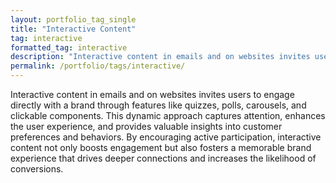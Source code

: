 ```yaml
---
layout: portfolio_tag_single
title: "Interactive Content"
tag: interactive
formatted_tag: interactive
description: "Interactive content in emails and on websites invites users to engage directly with a brand through features like quizzes, polls, carousels, and clickable components."
permalink: /portfolio/tags/interactive/
---
```


<p class="relative max-w-4 my-0 mx-auto text-xs lg:text-sm font-normal">Interactive content in emails and on websites invites users to engage directly with a brand through features like quizzes, polls, carousels, and clickable components. This dynamic approach captures attention, enhances the user experience, and provides valuable insights into customer preferences and behaviors. By encouraging active participation, interactive content not only boosts engagement but also fosters a memorable brand experience that drives deeper connections and increases the likelihood of conversions.</p>